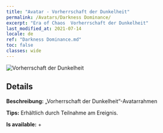 ```yaml
---
title: "Avatar - Vorherrschaft der Dunkelheit"
permalink: /Avatars/Darkness Dominance/
excerpt: "Era of Chaos  Vorherrschaft der Dunkelheit"
last_modified_at: 2021-07-14
locale: de
ref: "Darkness Dominance.md"
toc: false
classes: wide
---
```

 ![Vorherrschaft der Dunkelheit](/images/a/avatarFrame_34.png)

## Details

 **Beschreibung:** „Vorherrschaft der Dunkelheit“-Avatarrahmen 

 **Tips:** Erhältlich durch Teilnahme am Ereignis. 

 **Is available:**  + 

